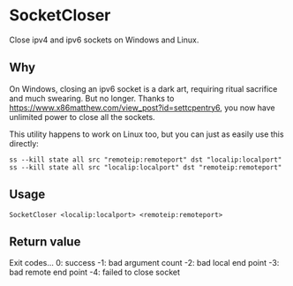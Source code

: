 # SocketCloser
Close ipv4 and ipv6 sockets on Windows and Linux.

## Why
On Windows, closing an ipv6 socket is a dark art, requiring ritual sacrifice and much swearing. But no longer. Thanks to https://www.x86matthew.com/view_post?id=settcpentry6, you now have unlimited power to close all the sockets.

This utility happens to work on Linux too, but you can just as easily use this directly:

`ss --kill state all src "remoteip:remoteport" dst "localip:localport"`
`ss --kill state all src "localip:localport" dst "remoteip:remoteport"`

## Usage
`SocketCloser <localip:localport> <remoteip:remoteport>`

## Return value
Exit codes...
0: success
-1: bad argument count
-2: bad local end point
-3: bad remote end point
-4: failed to close socket
